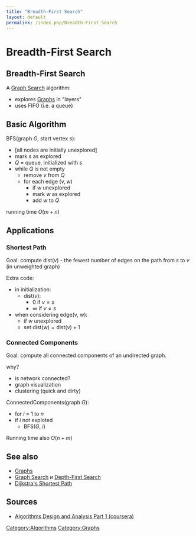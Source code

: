 ```yaml
---
title: "Breadth-First Search"
layout: default
permalink: /index.php/Breadth-First_Search
---
```


# Breadth-First Search

## Breadth-First Search
A [Graph Search](Graph_Search) algorithm:
- explores [Graphs](Graphs) in "layers"
- uses FIFO (i.e. a queue)

## Basic Algorithm
BFS(graph $G$, start vertex $s$):
- [all nodes are initially unexplored]
- mark $s$ as explored
- $Q$ = queue, initialized with $s$
- while $Q$ is not empty
  - remove $v$ from $Q$
  - for each edge $(v, w)$
    - if $w$ unexplored
    - mark $w$ as explored
    - add $w$ to $Q$

running time $O(m + n)$

## Applications
### Shortest Path
Goal: compute $\text{dist}(v)$ - the fewest number of edges on the path from $s$ to $v$ (in unweighted graph)

Extra code:
- in initialization:
  - $\text{dist}(v)$:
    - $0$ if $v = s$
    - $\infty$ if $v \ne s$
- when considering edge(v, w):
  - if $w$ unexplored
  - set $\text{dist}(w) = \text{dist}(v) + 1$


### Connected Components
Goal: compute all connected components of an undirected graph.

why?
- is network connected?
- graph visualization
- clustering (quick and dirty)

ConnectedComponents(graph $G$):
- for $i$ = 1 to $n$
- if $i$ not exploted
  - BFS($G$, $i$)

Running time also $O(n + m)$

## See also
- [Graphs](Graphs)
- [Graph Search](Graph_Search) и [Depth-First Search](Depth-First_Search)
- [Dijkstra's Shortest Path](Dijkstra's_Shortest_Path)


## Sources
- [Algorithms Design and Analysis Part 1 (coursera)](Algorithms_Design_and_Analysis_Part_1_(coursera))

[Category:Algorithms](Category_Algorithms)
[Category:Graphs](Category_Graphs)